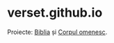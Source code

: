 verset.github.io
================

Proiecte: [Biblia](https://verset.github.io/) și [Corpul omenesc](https://anatomics.github.io/).

